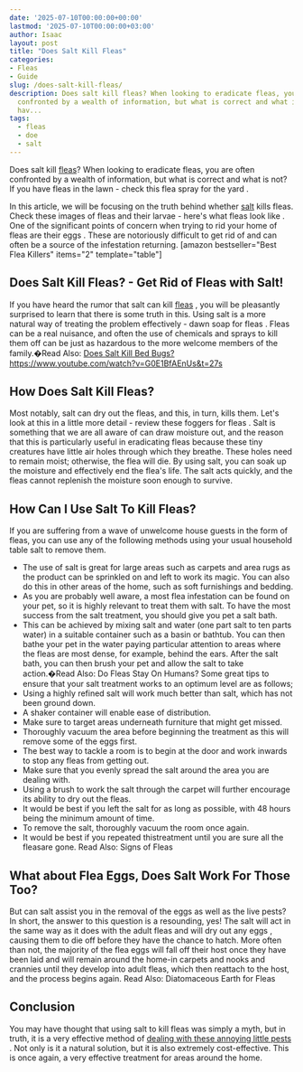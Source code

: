 ```yaml
---
date: '2025-07-10T00:00:00+00:00'
lastmod: '2025-07-10T00:00:00+03:00'
author: Isaac
layout: post
title: "Does Salt Kill Fleas"
categories:
- Fleas
- Guide
slug: /does-salt-kill-fleas/
description: Does salt kill fleas? When looking to eradicate fleas, you are often
  confronted by a wealth of information, but what is correct and what is not? If you
  hav...
tags: 
  - fleas
  - doe
  - salt
---
```

Does salt kill [fleas](/posts/does-apple-cider-vinegar-kill-fleas/)? When looking to eradicate fleas, you are often confronted by a wealth of information, but what is correct and what is not? If you have fleas in the lawn - check this
flea spray for the yard
.

In this article, we will be focusing on the truth behind whether [salt](/posts/does-salt-kill-bed-bugs/) kills fleas. Check these images of fleas and their larvae - here's
what fleas look like
.
One of the significant points of concern when trying to
rid your home of fleas are their eggs
. These are notoriously difficult to get rid of and can often be a source of the infestation returning.
[amazon bestseller="Best Flea Killers" items="2" template="table"]
## Does Salt Kill Fleas? - Get Rid of Fleas with Salt!
If you have heard the rumor that salt can kill
[fleas](http://ipm.ucanr.edu/PMG/PESTNOTES/pn7419.html)
, you will be pleasantly surprised to learn that there is some truth in this. Using salt is a more natural way of treating the problem effectively -
dawn soap for fleas
.
Fleas can be a real nuisance, and often the use of chemicals and sprays to kill them off can be just as hazardous to the more welcome members of the family.�Read Also:
[Does Salt Kill Bed Bugs?](https://pestpolicy.com/does-salt-kill-bed-bugs/)
https://www.youtube.com/watch?v=G0E1BfAEnUs&t=27s
## How Does Salt Kill Fleas?
Most notably, salt can dry out the fleas, and this, in turn, kills them. Let's look at this in a little more detail - review these
foggers for fleas
.
Salt is something that we are all aware of can draw moisture out, and the reason that this is particularly useful in eradicating fleas because these tiny creatures have little air holes through which they breathe.
These holes need to remain moist; otherwise, the flea will die. By using salt, you can soak up the moisture and effectively end the flea's life. The salt acts quickly, and the fleas cannot replenish the moisture soon enough to survive.
## How Can I Use Salt To Kill Fleas?
If you are suffering from a wave of unwelcome house guests in the form of fleas, you can use any of the following methods using your usual household table salt to remove them.
- The use of salt is great for large areas such as carpets and area rugs as the product can be sprinkled on and left to work its magic. You can also do this in other areas of the home, such as soft furnishings and bedding.
- As you are probably well aware, a most flea infestation can be found on your pet, so it is highly relevant to treat them with salt. To have the most success from the salt treatment, you should give you pet a salt bath.
- This can be achieved by mixing salt and water (one part salt to ten parts water) in a suitable container such as a basin or bathtub.
You can then bathe your pet in the water paying particular attention to areas where the fleas are most dense, for example, behind the ears.
After the salt bath, you can then brush your pet and allow the salt to take action.�Read Also:
Do Fleas Stay On Humans?
Some great tips to ensure that your salt treatment works to an optimum level are as follows;
- Using a highly refined salt will work much better than salt, which has not been ground down.
- A shaker container will enable ease of distribution.
- Make sure to target areas underneath furniture that might get missed.
- Thoroughly vacuum the area before beginning the treatment as this will remove some of the eggs first.
- The best way to tackle a room is to begin at the door and work inwards to stop any fleas from getting out.
- Make sure that you evenly spread the salt around the area you are dealing with.
- Using a brush to work the salt through the carpet will further encourage its ability to dry out the fleas.
- It would be best if you left the salt for as long as possible, with 48 hours being the minimum amount of time.
- To remove the salt, thoroughly vacuum the room once again.
- It would be best if you repeated thistreatment until you are sure all the fleasare gone.
Read Also:
Signs of Fleas
## What about Flea Eggs, Does Salt Work For Those Too?
But can salt assist you in the removal of the eggs as well as the live pests? In short, the answer to this question is a resounding, yes!
The salt will act in the same way as it does with the adult
fleas and will dry out any eggs
, causing them to die off before they have the chance to hatch.
More often than not, the majority of the flea eggs will fall off their host once they have been laid and will remain around the home-in carpets and nooks and crannies until they develop into adult fleas, which then reattach to the host, and the process begins again.
Read Also:
Diatomaceous Earth for Fleas
## Conclusion
You may have thought that using salt to kill fleas was simply a myth, but in truth, it is a very effective method of
[dealing with these annoying little pests](https://citybugs.tamu.edu/factsheets/biting-stinging/others/ent-3001/)
.
Not only is it a natural solution, but it is also extremely cost-effective. This is once again, a very
effective treatment
for areas around the home.

